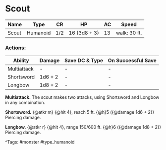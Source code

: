 # Scout

| Name | Type | CR | HP | AC | Speed |
|------|------|----|----|----|-------|
| Scout | Humanoid | 1/2 | 16 (3d8 + 3) | 13 | walk: 30 ft. |

### Actions:

| Ability | Damage | Save DC & Type | On Successful Save |
|---------|--------|----------------|--------------------|
| Multiattack | - | - | - |
| Shortsword | 1d6 + 2 | - | - |
| Longbow | 1d8 + 2 | - | - |


**Multiattack.** The scout makes two attacks, using Shortsword and Longbow in any combination.

**Shortsword.** {@atkr m} {@hit 4}, reach 5 ft. {@h}5 ({@damage 1d6 + 2}) Piercing damage.

**Longbow.** {@atkr r} {@hit 4}, range 150/600 ft. {@h}6 ({@damage 1d8 + 2}) Piercing damage.

^Tags: #monster #type_humanoid